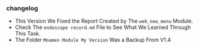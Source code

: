 ### changelog

- This Version We Fixed the Report Created by The `web_new_menu` Module. 
- Check The `endoscope record.md` File to See What We Learned Through This Task. 
- The Folder `Moamen Module My Version` Was a Backup From V1.4

